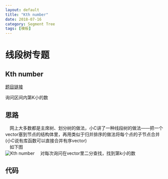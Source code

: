 ```yaml
---
layout: default
title: "Kth number"
date: 2018-07-16
category: Segment Tree
tags: [模板]
---
```


# 线段树专题

## Kth number

[题目链接](https://cn.vjudge.net/problem/HDU-2665#author=634579757)

询问区间内第K小的数  

## 思路

&emsp;网上大多数都是主席树、划分树的做法，小C讲了一种线段树的做法——把一个vector塞到节点的结构体里，再用类似于归并排序的做法将每个点的子节点合并(小C说有库函数可以直接合并有序vector)  
&emsp;如下图  
![Kth number](https://i.loli.net/2018/07/16/5b4c77d028167.jpg)
&emsp;对每次询问在vector里二分查找，找到第k小的数

## 代码